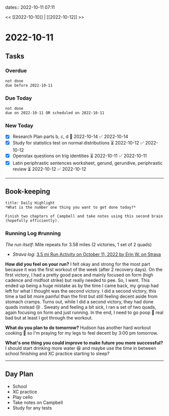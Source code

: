 dates:: 2022-10-11 07:11

<< [[2022-10-10]] | [[2022-10-12]] >>

# 2022-10-11

## Tasks
### Overdue
```tasks
not done
due before 2022-10-11
```
### Due Today
```tasks
not done
due on 2022-10-11 OR scheduled on 2022-10-11
```
### New Today
- [x] Research Plan parts b, c, d 📅 2022-10-14 ✅ 2022-10-14
- [x] Study for statistics test on normal distributions ⏳ 2022-10-12 ✅ 2022-10-12
- [x] Openstax questions on trig identities ⏳ 2022-10-11 ✅ 2022-10-11
- [x] Latin periphrastic sentences worksheet, gerund, gerundive, periphrastic review ⏳ 2022-10-12 ✅ 2022-10-12
---
## Book-keeping
```ad-success
title: Daily Highlight
*What is the number one thing you want to get done today?*

Finish two chapters of Campbell and take notes using this second brain (hopefully efficiently).
```

### Running Log #running 
*The run itself*: Mile repeats for 3.58 miles (2 victories, 1 set of 2 quads)
- *Strava log*: [3.5 mi Run Activity on October 11, 2022 by Erin W. on Strava](https://www.strava.com/activities/7948594941/overview)

**How did you feel on your run?**
I felt okay and strong for the most part because it was the first workout of the week (after 2 recovery days). On the first victory, I had a pretty good pace and mainly focused on form (high cadence and midfoot strike) but really needed to pee. So, I went. This ended up being a huge mistake as by the time I came back, my group had left for what I thought was the second victory. I did a second victory, this time a tad bit more painful than the first but still feeling decent aside from stomach cramps. Turns out, while I did a second victory, they had done quads instead 😢 . Sweaty and feeling a bit sick, I ran a set of two quads, again focusing on form and just running. In the end, I need to go poop 💩 real bad but at least I got through the workout. 

**What do you plan to do tomorrow?**
Hudson has another hard workout cooking 🥘 so I'm praying for my legs to feel decent by 3:00 pm tomorrow.

**What's one thing you could improve to make future you more successful?**
I should start drinking more water 😆 and maybe use the time in between school finishing and XC practice starting to sleep?

---
## Day Plan
- School
- XC practice
- Play cello
- Take notes on Campbell
- Study for any tests
